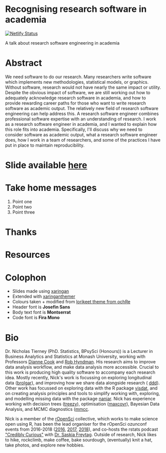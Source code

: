 # Recognising research software in academia
[![Netlify Status](https://api.netlify.com/api/v1/badges/2c6e2442-322c-4896-b249-25438636f92b/deploy-status)](https://app.netlify.com/sites/njt-rse-unsw/deploys)

A talk about research software engineering in academia

# Abstract

We need software to do our research. Many researchers write software which
implements new methodologies, statistical models, or graphics. Without
 software, research would not have nearly the same impact or utility. 
Despite the obvious impact of software, we are still working out how to adequately 
acknowledge research software in academia, and how to provide rewarding career 
paths for those who want to write research software as academic output. 
The relatively new field of research software engineering can help address this. 
A research  software engineer combines professional software expertise with an 
understanding of research. I work as a research software 
engineer in academia, and I wanted to explain how this role fits into academia. 
Specifically, I'll discuss why we need to consider software as academic output,
what a research software engineer does, how I work in a team of researchers, 
and some of the practices I have put in place to maintain reproducibility. 

# Slide available [here](njt-rse-unsw.netlify.app)

# Take home messages 

1. Point one
1. Point two
1. Point three

# Thanks

# Resources

# Colophon

  - Slides made using [xaringan](https://github.com/yihui/xaringan)
  - Extended with
    [xaringanthemer](https://github.com/gadenbuie/xaringanthemer)
  - Colours taken + modified from [lorikeet theme from
    ochRe](https://github.com/ropenscilabs/ochRe)
  - Header font is **Josefin Sans**
  - Body text font is **Montserrat**
  - Code font is **Fira Mono**

# Bio

Dr. Nicholas Tierney (PhD. Statistics, BPsySci (Honours)) is a Lecturer in Business Analytics and Statistics at Monash University, working with Professors
[Dianne Cook](http://dicook.org/) and [Rob Hyndman](https://robjhyndman.com/). His research aims to improve data analysis
workflow, and make data analysis more accessible. Crucial to this work is producing high quality software to
accompany each research idea. Mostly recently, Nick's work is focussing on exploring longitudinal data ([brolgar](http://brolgar.njtierney.com/)), and improving how we share data alongside research ( [ddd](https://github.com/karthik/ddd)). Other work has focussed on exploring data
with the R package [visdat](http://visdat.njtierney.com/), and on creating analysis principles and tools
to simplify working with, exploring, and modelling missing data with the
package [naniar](http://naniar.njtierney.com/). Nick has experience working with decision trees ([treezy](http://treezy.njtierney.com/)),
optimisation ([maxcovr](http://maxcovr.njtierney.com/)), Bayesian Data Analysis, and MCMC diagnostics ([mmcc](http://mmcc.njtierney.com/).

Nick is a member of the [rOpenSci](https://ropensci.org/) collective, which works to make science
open using R, has been the lead organiser for the rOpenSci ozunconf
events from 2016-2018 ([2016](https://auunconf.ropensci.org/), [2017](https://ozunconf17.ropensci.org/), [2018](https://ozunconf18.ropensci.org/)), and co-hosts the rstats podcast ["Credibly
Curious"](https://soundcloud.com/crediblycurious) with [Dr. Saskia Freytag](https://careers.amsi.org.au/saskia/). Outside of research, Nick likes to
hike, rockclimb, make coffee, bake sourdough, (eventually) knit a hat, take photos, and explore new hobbies.
